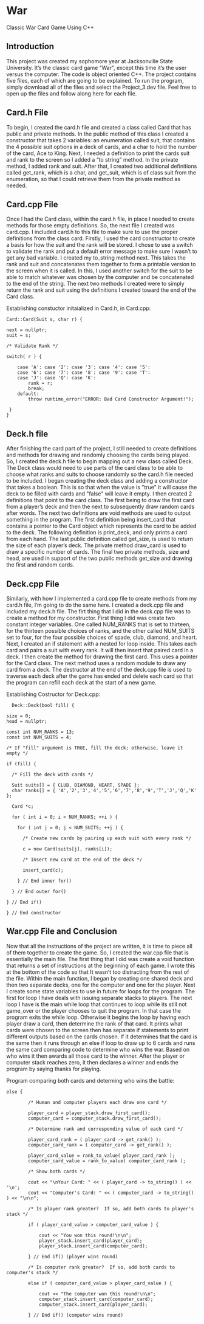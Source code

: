 # War
Classic War Card Game Using C++

## Introduction
  This project was created my sophomore year at Jacksonville State University. It’s the classic card game “War”, except this time it’s the user versus the computer. The code is object oriented C++. The project contains five files, each of which are going to be explained. To run the program, simply download all of the files and select the Project_3.dev file. Feel free to open up the files and follow along here for each file.

## Card.h File
  To begin, I created the card.h file and created a class called Card that has public and private methods. In the public method of this class I created a constructor that takes 2 variables: an enumeration called suit, that contains the 4 possible suit options in a deck of cards, and a char to hold the number of the card, Ace to King. Next, I needed a definition to print the cards suit and rank to the screen so I added a “to string” method. In the private method, I added rank and suit. After that, I created two additional definitions called get_rank, which is a char, and get_suit, which is of class suit from the enumeration, so that I could retrieve them from the private method as needed.
  
## Card.cpp File
   Once I had the Card class, within the card.h file, in place I needed to create methods for those empty definitions. So, the next file I created was card.cpp. I included card.h to this file to make sure to use the proper definitions from the class card. Firstly, I used the card constructor to create a basis for how the suit and the rank will be stored. I chose to use a switch to validate the rank and put a default error message to make sure I wasn’t to get any bad variable. I created my to_string method next. This takes the rank and suit and concatenates them together to form a printable version to the screen when it is called. In this, I used another switch for the suit to be able to match whatever was chosen by the computer and be concatenated to the end of the string. The next two methods I created were to simply return the rank and suit using the definitions I created toward the end of the Card class.
   
Establishing constuctor initaialized in Card.h, in Card.cpp:

    Card::Card(Suit s, char r) {
	
	next = nullptr;
	suit = s;
	
	/* Validate Rank */
	
	switch( r ) {
		
		case 'A': case '2': case '3': case '4': case '5':
		case '6': case '7': case '8': case '9': case 'T':
		case 'J': case 'Q': case 'K':
			rank = r;
			break;
		default:
			throw runtime_error("ERROR: Bad Card Constructor Argument!");
			
	 }
	}  

## Deck.h file
   After finishing the card part of the project, I still needed to create definitions and methods for drawing and randomly choosing the cards being played. So, I created the deck.h file to begin mapping out a new class called Deck. The Deck class would need to use parts of the card class to be able to choose what ranks and suits to choose randomly so the card.h file needed to be included. I began creating the deck class and adding a constructor that takes a boolean. This is so that when the value is "true" it will cause the deck to be filled with cards and "false" will leave it empty. I then created 2 definitions that point to the card class. The first being to draw the first card from a player’s deck and then the next to subsequently draw random cards after words. The next two definitions are void methods are used to output something in the program. The first definition being insert_card that contains a pointer to the Card object which represents the card to be added to the deck. The following definition is print_deck, and only prints a card from each hand. The last public definition called get_size, is used to return the size of each player’s deck. The private method draw_card is used to draw a specific number of cards. The final two private methods, size and head, are used in support of the two public methods get_size and drawing the first and random cards.
  
## Deck.cpp File
   Similarly, with how I implemented a card.cpp file to create methods from my card.h file, I’m going to do the same here. I created a deck.cpp file and included my deck.h file. The firt thing that I did in the deck.cpp file was to create a method for my constructor. First thing I did was create two constant integer variables. One called NUM_RANKS that is set to thirteen, for the thirteen possible choices of ranks, and the other called NUM_SUITS set to four, for the four possible choices of spade, club, diamond, and heart. Next, I created an if statement with a nested for loop inside. This takes each card and pairs a suit with every rank. It will then insert that paired card in a deck. I then create the method for drawing the first card. This uses a pointer for the Card class. The next method uses a random module to draw any card from a deck. The destructor at the end of the deck.cpp file is used to traverse each deck after the game has ended and delete each card so that the program can refill each deck at the start of a new game. 
   
Establishing Costructor for Deck.cpp:

      Deck::Deck(bool fill) {

    size = 0;
    head = nullptr;

    const int NUM_RANKS = 13;
    const int NUM_SUITS = 4;

    /* If "fill" argument is TRUE, fill the deck; otherwise, leave it empty */

    if (fill) {

      /* Fill the deck with cards */

      Suit suits[] = { CLUB, DIAMOND, HEART, SPADE };
      char ranks[] = { 'A','2','3','4','5','6','7','8','9','T','J','Q','K' };

      Card *c;

      for ( int i = 0; i < NUM_RANKS; ++i ) {

        for ( int j = 0; j < NUM_SUITS; ++j ) {

          /* Create new cards by pairing up each suit with every rank */

          c = new Card(suits[j], ranks[i]);

          /* Insert new card at the end of the deck */

          insert_card(c);

        } // End inner for()

      } // End outer for()

    } // End if()

    } // End constructor 
    
## War.cpp File and Conclusion
   Now that all the instructions of the project are written, it is time to piece all of them together to create the game. So, I created the war.cpp file that is essentially the main file. The first thing that I did was create a void function that returns a set of instructions at the beginning of each game. I wrote this at the bottom of the code so that It wasn’t too distracting from the rest of the file. Within the main function, I began by creating one shared deck and then two separate decks, one for the computer and one for the player. Next I create some state variables to use in future for loops for the program. The first for loop I have deals with issuing separate stacks to players. The next loop I have is the main while loop that continues to loop while its still not game_over or the player chooses to quit the program. In that case the program exits the while loop. Otherwise it begins the loop by having each player draw a card, then determine the rank of that card. It prints what cards were chosen to the screen then has separate if statements to print different outputs based on the cards chosen. If it determines that the card is the same then it runs through an else if loop to draw up to 6 cards and runs the same card comparing code to determine who wins the war. Based on who wins it then awards all those card to the winner. After the player or computer stack reaches zero, it then declares a winner and ends the program by saying thanks for playing.
   
Program comparing both cards and determing who wins the battle:
                 
    else {
			
			/* Human and computer players each draw one card */
			
			player_card = player_stack.draw_first_card();
			computer_card = computer_stack.draw_first_card();
			
			/* Determine rank and corresponding value of each card */
			
			player_card_rank = ( player_card -> get_rank() );
			computer_card_rank = ( computer_card -> get_rank() );
			
			player_card_value = rank_to_value( player_card_rank );
			computer_card_value = rank_to_value( computer_card_rank );
			
			/* Show both cards */
			
			cout << "\nYour Card: " << ( player_card -> to_string() ) << '\n';
			cout << "Computer's Card: " << ( computer_card -> to_string() ) << "\n\n";
			
			/* Is player rank greater?  If so, add both cards to player's stack */
			
			if ( player_card_value > computer_card_value ) {
				
				cout << "You won this round!\n\n";
				player_stack.insert_card(player_card);
				player_stack.insert_card(computer_card);
				
			} // End if() (player wins round)
			
			/* Is computer rank greater?  If so, add both cards to computer's stack */
			
			else if ( computer_card_value > player_card_value ) {
				
				cout << "The computer won this round!\n\n";
				computer_stack.insert_card(computer_card);
				computer_stack.insert_card(player_card);
				
			} // End if() (computer wins round)
